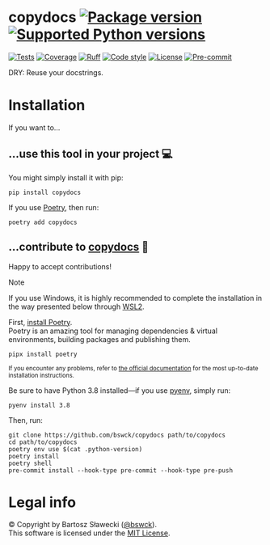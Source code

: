 # copydocs [![Package version](https://img.shields.io/pypi/v/copydocs?label=PyPI)](https://pypi.org/project/copydocs) [![Supported Python versions](https://img.shields.io/pypi/pyversions/copydocs.svg?logo=python&label=Python)](https://pypi.org/project/copydocs)
[![Tests](https://github.com/bswck/copydocs/actions/workflows/test.yml/badge.svg)](https://github.com/bswck/copydocs/actions/workflows/test.yml)
[![Coverage](https://coverage-badge.samuelcolvin.workers.dev/bswck/copydocs.svg)](https://coverage-badge.samuelcolvin.workers.dev/redirect/bswck/copydocs)
[![Ruff](https://img.shields.io/endpoint?url=https://raw.githubusercontent.com/astral-sh/ruff/main/assets/badge/v2.json)](https://github.com/astral-sh/ruff)
[![Code style](https://img.shields.io/badge/code%20style-black-000000.svg?label=Code%20style)](https://github.com/psf/black)
[![License](https://img.shields.io/github/license/bswck/copydocs.svg?label=License)](https://github.com/bswck/copydocs/blob/HEAD/LICENSE)
[![Pre-commit](https://img.shields.io/badge/pre--commit-enabled-brightgreen?logo=pre-commit&logoColor=white)](https://github.com/pre-commit/pre-commit)

DRY: Reuse your docstrings.


# Installation
If you want to…


## …use this tool in your project 💻
You might simply install it with pip:

    pip install copydocs

If you use [Poetry](https://python-poetry.org/), then run:

    poetry add copydocs

## …contribute to [copydocs](https://github.com/bswck/copydocs) 🚀

Happy to accept contributions!

> [!Note]
> If you use Windows, it is highly recommended to complete the installation in the way presented below through [WSL2](https://learn.microsoft.com/en-us/windows/wsl/install).

First, [install Poetry](https://python-poetry.org/docs/#installation).<br/>
Poetry is an amazing tool for managing dependencies & virtual environments, building packages and publishing them.

    pipx install poetry

<sub>If you encounter any problems, refer to [the official documentation](https://python-poetry.org/docs/#installation) for the most up-to-date installation instructions.</sub>

Be sure to have Python 3.8 installed—if you use [pyenv](https://github.com/pyenv/pyenv#readme), simply run:

    pyenv install 3.8

Then, run:

    git clone https://github.com/bswck/copydocs path/to/copydocs
    cd path/to/copydocs
    poetry env use $(cat .python-version)
    poetry install
    poetry shell
    pre-commit install --hook-type pre-commit --hook-type pre-push


# Legal info
© Copyright by Bartosz Sławecki ([@bswck](https://github.com/bswck)).<br />This software is licensed under the [MIT License](https://github.com/bswck/copydocs/blob/main/LICENSE).

